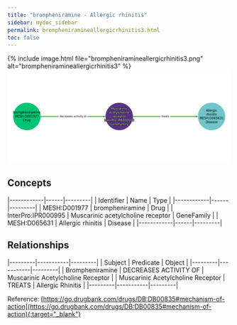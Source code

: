 ```yaml
---
title: "brompheniramine - Allergic rhinitis"
sidebar: mydoc_sidebar
permalink: brompheniramineallergicrhinitis3.html
toc: false 
---
```


{% include image.html file="brompheniramineallergicrhinitis3.png" alt="brompheniramineallergicrhinitis3" %}![Path Visualization](/images/brompheniramineallergicrhinitis3.png)

## Concepts

|------------|------|---------|
| Identifier | Name | Type    |
|------------|------|---------|
| MESH:D001977 | brompheniramine | Drug |
| InterPro:IPR000995 | Muscarinic acetylcholine receptor | GeneFamily |
| MESH:D065631 | Allergic rhinitis | Disease |
|------------|------|---------|

## Relationships

|---------|-----------|---------|
| Subject | Predicate | Object  |
|---------|-----------|---------|
| Brompheniramine | DECREASES ACTIVITY OF | Muscarinic Acetylcholine Receptor |
| Muscarinic Acetylcholine Receptor | TREATS | Allergic Rhinitis |
|---------|-----------|---------|

Reference: [https://go.drugbank.com/drugs/DB:DB00835#mechanism-of-action](https://go.drugbank.com/drugs/DB:DB00835#mechanism-of-action){:target="_blank"}